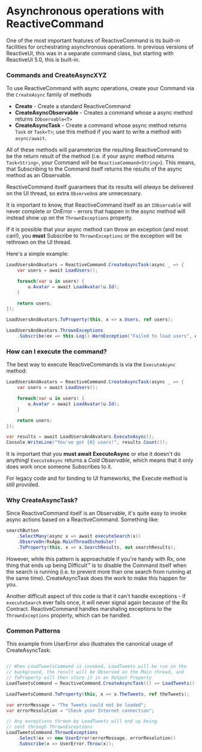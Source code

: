 # Asynchronous operations with ReactiveCommand

One of the most important features of ReactiveCommand is its built-in
facilities for orchestrating asynchronous operations. In previous versions of
ReactiveUI, this was in a separate command class, but starting with ReactiveUI
5.0, this is built-in.

### Commands and CreateAsyncXYZ

To use ReactiveCommand with async operations, create your Command via the
`CreateAsync` family of methods

* **Create** - Create a standard ReactiveCommand
* **CreateAsyncObservable** - Creates a command whose a async method returns
  `IObservable<T>`
* **CreateAsyncTask** - Create a command whose async method returns `Task` or
  `Task<T>`; use this method if you want to write a method with `async/await`.

All of these methods will parameterize the resulting ReactiveCommand to be the
return result of the method (i.e. if your async method returns `Task<String>`,
your Command will be `ReactiveCommand<String>`). This means, that Subscribing
to the Command itself returns the results of the async method as an
Observable.

ReactiveCommand itself guarantees that its results will *always* be delivered
on the UI thread, so extra `ObserveOn`s are unnecessary.

It is important to know, that ReactiveCommand itself as an `IObservable` will
never complete or OnError - errors that happen in the async method will
instead show up on the `ThrownExceptions` property.

If it is possible that your async method can throw an exception (and most
can!), you **must** Subscribe to `ThrownExceptions` or the exception will be
rethrown on the UI thread.

Here's a simple example:

```cs
LoadUsersAndAvatars = ReactiveCommand.CreateAsyncTask(async _ => {
    var users = await LoadUsers();

    foreach(var u in users) {
        u.Avatar = await LoadAvatar(u.Id);
    }

    return users;
});

LoadUsersAndAvatars.ToProperty(this, x => x.Users, ref users);

LoadUsersAndAvatars.ThrownExceptions
    .Subscribe(ex => this.Log().WarnException("Failed to load users", ex));
```

### How can I execute the command?

The best way to execute ReactiveCommands is via the `ExecuteAsync` method:

```cs
LoadUsersAndAvatars = ReactiveCommand.CreateAsyncTask(async _ => {
    var users = await LoadUsers();

    foreach(var u in users) {
        u.Avatar = await LoadAvatar(u.Id);
    }

    return users;
});

var results = await LoadUsersAndAvatars.ExecuteAsync();
Console.WriteLine("You've got {0} users!", results.Count());
```

It is important that you **must await ExecuteAsync** or else it doesn't do
anything! `ExecuteAsync` returns a *Cold Observable*, which means that it only
does work once someone Subscribes to it.

For legacy code and for binding to UI frameworks, the Execute method is still
provided.

### Why CreateAsyncTask?

Since ReactiveCommand itself is an Observable, it's quite easy to invoke async
actions based on a ReactiveCommand. Something like:

```cs
searchButton
    .SelectMany(async x => await executeSearch(x))
    .ObserveOn(RxApp.MainThreadScheduler)
    .ToProperty(this, x => x.SearchResults, out searchResults);
```

However, while this pattern is approachable if you're handy with Rx, one thing
that ends up being Difficult™ is to disable the Command itself when the search
is running (i.e. to prevent more than one search from running at the same
time). CreateAsyncTask does the work to make this happen for you.

Another difficult aspect of this code is that it can't handle exceptions - if
`executeSearch` ever fails once, it will never signal again because of the Rx
Contract. ReactiveCommand handles marshaling exceptions to the
`ThrownExceptions` property, which can be handled.

### Common Patterns

This example from UserError also illustrates the canonical usage of
CreateAsyncTask:

```cs

// When LoadTweetsCommand is invoked, LoadTweets will be run in the
// background, the result will be Observed on the Main thread, and
// ToProperty will then store it in an Output Property
LoadTweetsCommand = ReactiveCommand.CreateAsyncTask(() => LoadTweets())

LoadTweetsCommand.ToProperty(this, x => x.TheTweets, ref theTweets);

var errorMessage = "The Tweets could not be loaded";
var errorResolution = "Check your Internet connection";

// Any exceptions thrown by LoadTweets will end up being
// sent through ThrownExceptions
LoadTweetsCommand.ThrownExceptions
    .Select(ex => new UserError(errorMessage, errorResolution))
    .Subscribe(x => UserError.Throw(x));
```
